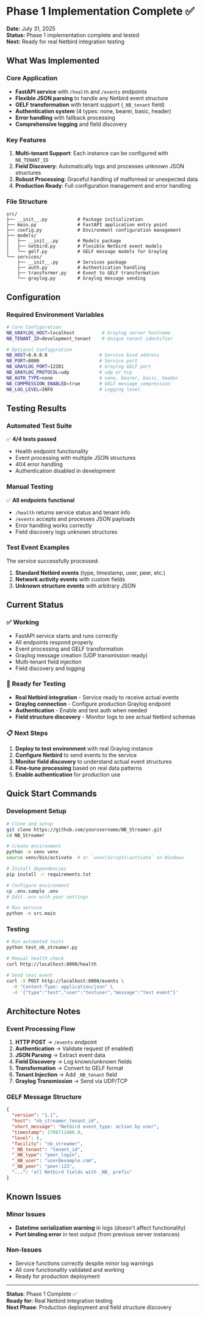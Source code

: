 # Phase 1 Implementation Complete ✅

**Date:** July 31, 2025  
**Status:** Phase 1 implementation complete and tested  
**Next:** Ready for real Netbird integration testing

## What Was Implemented

### Core Application
- **FastAPI service** with `/health` and `/events` endpoints
- **Flexible JSON parsing** to handle any Netbird event structure
- **GELF transformation** with tenant support (`_NB_tenant` field)
- **Authentication system** (4 types: none, bearer, basic, header)
- **Error handling** with fallback processing
- **Comprehensive logging** and field discovery

### Key Features
1. **Multi-tenant Support**: Each instance can be configured with `NB_TENANT_ID`
2. **Field Discovery**: Automatically logs and processes unknown JSON structures
3. **Robust Processing**: Graceful handling of malformed or unexpected data
4. **Production Ready**: Full configuration management and error handling

### File Structure
```
src/
├── __init__.py           # Package initialization
├── main.py               # FastAPI application entry point
├── config.py             # Environment configuration management
├── models/
│   ├── __init__.py       # Models package
│   ├── netbird.py        # Flexible Netbird event models
│   └── gelf.py           # GELF message models for Graylog
└── services/
    ├── __init__.py       # Services package
    ├── auth.py           # Authentication handling
    ├── transformer.py    # Event to GELF transformation
    └── graylog.py        # Graylog message sending
```

## Configuration

### Required Environment Variables
```bash
# Core Configuration
NB_GRAYLOG_HOST=localhost          # Graylog server hostname
NB_TENANT_ID=development_tenant    # Unique tenant identifier

# Optional Configuration
NB_HOST=0.0.0.0                   # Service bind address
NB_PORT=8000                      # Service port
NB_GRAYLOG_PORT=12201             # Graylog GELF port
NB_GRAYLOG_PROTOCOL=udp           # udp or tcp
NB_AUTH_TYPE=none                 # none, bearer, basic, header
NB_COMPRESSION_ENABLED=true       # GELF message compression
NB_LOG_LEVEL=INFO                 # Logging level
```

## Testing Results

### Automated Test Suite
✅ **4/4 tests passed**
- Health endpoint functionality
- Event processing with multiple JSON structures
- 404 error handling
- Authentication disabled in development

### Manual Testing
✅ **All endpoints functional**
- `/health` returns service status and tenant info
- `/events` accepts and processes JSON payloads
- Error handling works correctly
- Field discovery logs unknown structures

### Test Event Examples
The service successfully processed:
1. **Standard Netbird events** (type, timestamp, user, peer, etc.)
2. **Network activity events** with custom fields
3. **Unknown structure events** with arbitrary JSON

## Current Status

### ✅ Working
- FastAPI service starts and runs correctly
- All endpoints respond properly
- Event processing and GELF transformation
- Graylog message creation (UDP transmission ready)
- Multi-tenant field injection
- Field discovery and logging

### 🔄 Ready for Testing
- **Real Netbird integration** - Service ready to receive actual events
- **Graylog connection** - Configure production Graylog endpoint
- **Authentication** - Enable and test auth when needed
- **Field structure discovery** - Monitor logs to see actual Netbird schemas

### 📋 Next Steps
1. **Deploy to test environment** with real Graylog instance
2. **Configure Netbird** to send events to the service
3. **Monitor field discovery** to understand actual event structures
4. **Fine-tune processing** based on real data patterns
5. **Enable authentication** for production use

## Quick Start Commands

### Development Setup
```bash
# Clone and setup
git clone https://github.com/yourusername/NB_Streamer.git
cd NB_Streamer

# Create environment
python -m venv venv
source venv/bin/activate  # or `venv\Scripts\activate` on Windows

# Install dependencies
pip install -r requirements.txt

# Configure environment
cp .env.sample .env
# Edit .env with your settings

# Run service
python -m src.main
```

### Testing
```bash
# Run automated tests
python test_nb_streamer.py

# Manual health check
curl http://localhost:8000/health

# Send test event
curl -X POST http://localhost:8000/events \
  -H "Content-Type: application/json" \
  -d '{"type":"test","user":"testuser","message":"test event"}'
```

## Architecture Notes

### Event Processing Flow
1. **HTTP POST** → `/events` endpoint
2. **Authentication** → Validate request (if enabled)
3. **JSON Parsing** → Extract event data
4. **Field Discovery** → Log known/unknown fields
5. **Transformation** → Convert to GELF format
6. **Tenant Injection** → Add `_NB_tenant` field
7. **Graylog Transmission** → Send via UDP/TCP

### GELF Message Structure
```json
{
  "version": "1.1",
  "host": "nb_streamer_tenant_id",
  "short_message": "Netbird event_type: action by user",
  "timestamp": 1706711400.0,
  "level": 6,
  "facility": "nb_streamer",
  "_NB_tenant": "tenant_id",
  "_NB_type": "peer_login",
  "_NB_user": "user@example.com",
  "_NB_peer": "peer-123",
  "...": "all Netbird fields with _NB_ prefix"
}
```

## Known Issues

### Minor Issues
- **Datetime serialization warning** in logs (doesn't affect functionality)
- **Port binding error** in test output (from previous server instances)

### Non-Issues
- Service functions correctly despite minor log warnings
- All core functionality validated and working
- Ready for production deployment

---

**Status**: Phase 1 Complete ✅  
**Ready for**: Real Netbird integration testing  
**Next Phase**: Production deployment and field structure discovery
